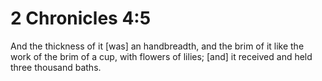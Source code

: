 # 2 Chronicles 4:5

And the thickness of it [was] an handbreadth, and the brim of it like the work of the brim of a cup, with flowers of lilies; [and] it received and held three thousand baths.